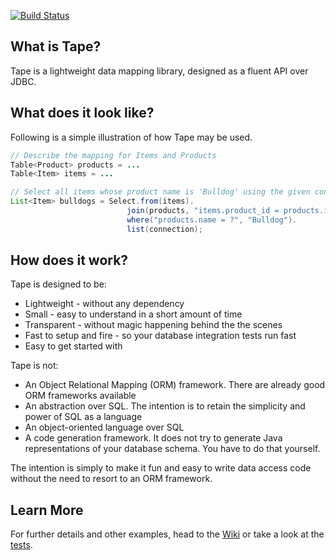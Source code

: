 [![Build Status](https://travis-ci.org/testinfected/tape.png?branch=master)](https://travis-ci.org/testinfected/tape)

## What is Tape?

Tape is a lightweight data mapping library, designed as a fluent API over JDBC.

## What does it look like?

Following is a simple illustration of how Tape may be used.

```java
// Describe the mapping for Items and Products
Table<Product> products = ...
Table<Item> items = ...

// Select all items whose product name is 'Bulldog' using the given connection
List<Item> bulldogs = Select.from(items).
                          join(products, "items.product_id = products.id").
                          where("products.name = ?", "Bulldog").
                          list(connection);
```

## How does it work?

Tape is designed to be:
* Lightweight - without any dependency
* Small - easy to understand in a short amount of time
* Transparent - without magic happening behind the the scenes
* Fast to setup and fire - so your database integration tests run fast
* Easy to get started with

Tape is not:
* An Object Relational Mapping (ORM) framework. There are already good ORM frameworks available
* An abstraction over SQL. The intention is to retain the simplicity and power of SQL as a language
* An object-oriented language over SQL
* A code generation framework. It does not try to generate Java representations of your database schema. You have to do that yourself.

The intention is simply to make it fun and easy to write data access code without the need to resort to an ORM framework.

## Learn More

For further details and other examples, head to the [Wiki](https://github.com/testinfected/tape/wiki) or take a look at the [tests](https://github.com/testinfected/tape/blob/master/src/test/java/com/vtence/tape).
